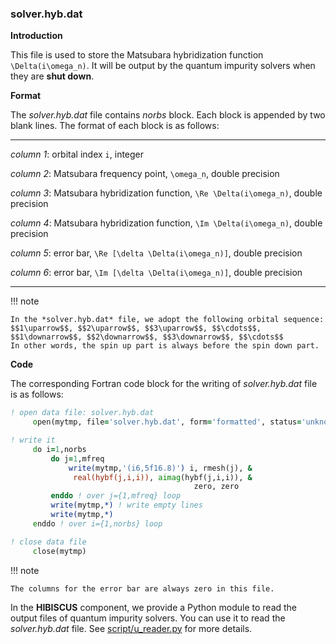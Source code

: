 ### solver.hyb.dat

**Introduction**

This file is used to store the Matsubara hybridization function ``\Delta(i\omega_n)``. It will be output by the quantum impurity solvers when they are **shut down**.

**Format**

The *solver.hyb.dat* file contains *norbs* block. Each block is appended by two blank lines. The format of each block is as follows:

---

*column 1*: orbital index ``i``, integer

*column 2*: Matsubara frequency point, ``\omega_n``, double precision

*column 3*: Matsubara hybridization function, ``\Re \Delta(i\omega_n)``, double precision

*column 4*: Matsubara hybridization function, ``\Im \Delta(i\omega_n)``, double precision

*column 5*: error bar, ``\Re [\delta \Delta(i\omega_n)]``, double precision

*column 6*: error bar, ``\Im [\delta \Delta(i\omega_n)]``, double precision

---

!!! note

    In the *solver.hyb.dat* file, we adopt the following orbital sequence:
    $$1\uparrow$$, $$2\uparrow$$, $$3\uparrow$$, $$\cdots$$, $$1\downarrow$$, $$2\downarrow$$, $$3\downarrow$$, $$\cdots$$
    In other words, the spin up part is always before the spin down part.

**Code**

The corresponding Fortran code block for the writing of *solver.hyb.dat* file is as follows:

```fortran
! open data file: solver.hyb.dat
     open(mytmp, file='solver.hyb.dat', form='formatted', status='unknown')

! write it
     do i=1,norbs
         do j=1,mfreq
             write(mytmp,'(i6,5f16.8)') i, rmesh(j), &
              real(hybf(j,i,i)), aimag(hybf(j,i,i)), &
                                         zero, zero
         enddo ! over j={1,mfreq} loop
         write(mytmp,*) ! write empty lines
         write(mytmp,*)
     enddo ! over i={1,norbs} loop

! close data file
     close(mytmp)
```

!!! note

    The columns for the error bar are always zero in this file.

In the **HIBISCUS** component, we provide a Python module to read the output files of quantum impurity solvers. You can use it to read the *solver.hyb.dat* file. See [script/u_reader.py](../ch07/reader.md) for more details.
